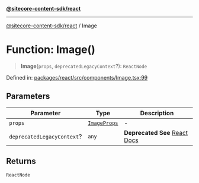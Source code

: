 [**@sitecore-content-sdk/react**](../README.md)

***

[@sitecore-content-sdk/react](../README.md) / Image

# Function: Image()

> **Image**(`props`, `deprecatedLegacyContext`?): `ReactNode`

Defined in: [packages/react/src/components/Image.tsx:99](https://github.com/Sitecore/content-sdk/blob/d66d73920955c32f18807cacf98f4ede97be14bd/packages/react/src/components/Image.tsx#L99)

## Parameters

| Parameter | Type | Description |
| ------ | ------ | ------ |
| `props` | [`ImageProps`](../interfaces/ImageProps.md) | - |
| `deprecatedLegacyContext`? | `any` | **Deprecated** **See** [React Docs](https://legacy.reactjs.org/docs/legacy-context.html#referencing-context-in-lifecycle-methods) |

## Returns

`ReactNode`
